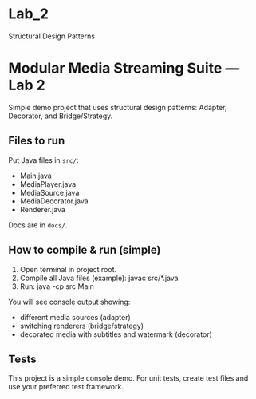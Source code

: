 # Lab_2
Structural Design Patterns
# Modular Media Streaming Suite — Lab 2

Simple demo project that uses structural design patterns:
Adapter, Decorator, and Bridge/Strategy.

## Files to run
Put Java files in `src/`:
- Main.java
- MediaPlayer.java
- MediaSource.java
- MediaDecorator.java
- Renderer.java

Docs are in `docs/`.

## How to compile & run (simple)
1. Open terminal in project root.
2. Compile all Java files (example):
   javac src/*.java
3. Run:
   java -cp src Main

You will see console output showing:
- different media sources (adapter)
- switching renderers (bridge/strategy)
- decorated media with subtitles and watermark (decorator)

## Tests
This project is a simple console demo. For unit tests, create test files and use your preferred test framework.


